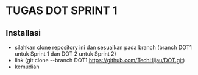 # TUGAS DOT SPRINT 1
## Installasi
- silahkan clone repository ini dan sesuaikan pada branch (branch DOT1 untuk Sprint 1 dan DOT 2 untuk Sprint 2) 
- link (git clone --branch DOT1 https://github.com/TechHijau/DOT.git)
- kemudian 
